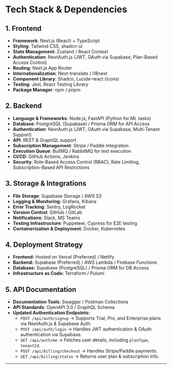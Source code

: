 # Tech Stack & Dependencies

## 1. Frontend
- **Framework**: Next.js (React) + TypeScript
- **Styling**: Tailwind CSS, shadcn-ui
- **State Management**: Zustand / React Context
- **Authentication**: NextAuth.js (JWT, OAuth via Supabase, Plan-Based Access Control)
- **Routing**: Next.js App Router
- **Internationalization**: Next-translate / i18next
- **Component Library**: Shadcn, Lucide-react (icons)
- **Testing**: Jest, React Testing Library
- **Package Manager**: npm / pnpm

## 2. Backend
- **Language & Frameworks**: Node.js, FastAPI (Python for ML tasks)
- **Database**: PostgreSQL (Supabase) / Prisma ORM for API Access
- **Authentication**: NextAuth.js (JWT, OAuth via Supabase, Multi-Tenant Support)
- **API**: REST & GraphQL support
- **Subscription Management**: Stripe / Paddle Integration
- **Execution Queue**: BullMQ / RabbitMQ for test execution
- **CI/CD**: GitHub Actions, Jenkins
- **Security**: Role-Based Access Control (RBAC), Rate Limiting, Subscription-Based API Restrictions

## 3. Storage & Integrations
- **File Storage**: Supabase Storage / AWS S3
- **Logging & Monitoring**: Grafana, Kibana
- **Error Tracking**: Sentry, LogRocket
- **Version Control**: GitHub / GitLab
- **Notifications**: Slack, MS Teams
- **Testing Infrastructure**: Puppeteer, Cypress for E2E testing
- **Containerization & Deployment**: Docker, Kubernetes

## 4. Deployment Strategy
- **Frontend:** Hosted on Vercel (Preferred) / Netlify
- **Backend:** Supabase (Preferred) / AWS Lambda / Firebase Functions
- **Database:** Supabase (PostgreSQL) / Prisma ORM for DB Access
- **Infrastructure as Code:** Terraform / Pulumi

## 5. API Documentation
- **Documentation Tools**: Swagger / Postman Collections
- **API Standards**: OpenAPI 3.0 / GraphQL Schema
- **Updated Authentication Endpoints:**
  - `POST /api/auth/signup` → Supports Trial, Pro, and Enterprise plans via NextAuth.js & Supabase Auth.
  - `POST /api/auth/login` → Handles JWT authentication & OAuth authentication via Supabase.
  - `GET /api/auth/me` → Fetches user details, including `planType`, `tenantId`.
  - `POST /api/billing/checkout` → Handles Stripe/Paddle payments.
  - `GET /api/billing/status` → Returns user plan & subscription info.

---

